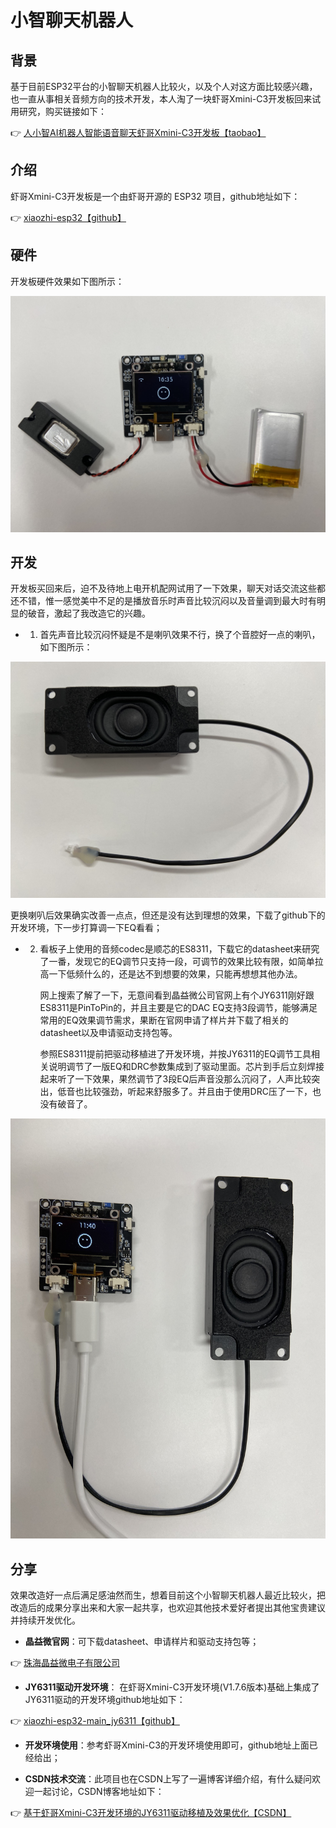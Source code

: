 # 小智聊天机器人

## 背景

基于目前ESP32平台的小智聊天机器人比较火，以及个人对这方面比较感兴趣，也一直从事相关音频方向的技术开发，本人淘了一块虾哥Xmini-C3开发板回来试用研究，购买链接如下：

👉 [人小智AI机器人智能语音聊天虾哥Xmini-C3开发板【taobao】](https://item.taobao.com/item.htm?id=883651064619&pisk=glZYOisYY_fcE4ExE-7ksvWfOJXoka24USyBjfcD57F86Jp0oVci5cFU9VtGum0tX7Gumj2mcAg_sWamGrcMXlFzMnxic5jt1JzPQjD0mdH_PSKgo-c0ydn4qrxiisoTCWmOt6jhx-yqYc1htEwKRPiIKIMXsjwWPcDTr-TDd-yqbf9k1w473dF1AosjCf6-VAHe5cgjC49SaAYj15GjPQMKLci_1VgSPADECCgXcY6-3xtX5xgbFUMEKx9b1c6JVvhS1cgb18G2p1hWhfxT-iIGe3vR_hxg2x3x6hcJXkqyxqlI3bt1OxMATXwjwhtsgx2o98ecMHyo0lNKKSjWDWe_LPg8XQ1K_ue7cPwyMTiLez4nkzCXXbqmB2isydt_ecaj7liCAQHzP-4_0Sp9fxr0xVhEyOtZS0ZnRyNvQ9yScANZ8lfe0jw_LkznvidEHzwK2go_xkF7tBcKIE6ReF8ZlYS5RH1uyoJoQYhhHGLw74WreXXReF8ZlYk-ttB97FuPU&skuId=5722150800953&spm=tbpc.boughtlist.suborder_itemtitle.1.25f22e8dTNHeef)

## 介绍

虾哥Xmini-C3开发板是一个由虾哥开源的 ESP32 项目，github地址如下：

👉 [xiaozhi-esp32【github】](https://github.com/78/xiaozhi-esp32#)

## 硬件

开发板硬件效果如下图所示：

![开发板硬件效果图](docs/jy6311/hardware.jpg)

## 开发

开发板买回来后，迫不及待地上电开机配网试用了一下效果，聊天对话交流这些都还不错，惟一感觉美中不足的是播放音乐时声音比较沉闷以及音量调到最大时有明显的破音，激起了我改造它的兴趣。

- 1. 首先声音比较沉闷怀疑是不是喇叭效果不行，换了个音腔好一点的喇叭，如下图所示：

![喇叭效果图](docs/jy6311/speaker.jpg)

更换喇叭后效果确实改善一点点，但还是没有达到理想的效果，下载了github下的开发环境，下一步打算调一下EQ看看；

- 2. 看板子上使用的音频codec是顺芯的ES8311，下载它的datasheet来研究了一番，发现它的EQ调节只支持一段，可调节的效果比较有限，如简单拉高一下低频什么的，还是达不到想要的效果，只能再想想其他办法。
     
     网上搜索了解了一下，无意间看到晶益微公司官网上有个JY6311刚好跟ES8311是PinToPin的，并且主要是它的DAC EQ支持3段调节，能够满足常用的EQ效果调节需求，果断在官网申请了样片并下载了相关的datasheet以及申请驱动支持包等。
     
     参照ES8311提前把驱动移植进了开发环境，并按JY6311的EQ调节工具相关说明调节了一版EQ和DRC参数集成到了驱动里面。芯片到手后立刻焊接起来听了一下效果，果然调节了3段EQ后声音没那么沉闷了，人声比较突出，低音也比较强劲，听起来舒服多了。并且由于使用DRC压了一下，也没有破音了。

![Xmini-C3-JY6311效果图](docs/jy6311/Xmini-C3-jy6311.jpg)

## 分享

效果改造好一点后满足感油然而生，想着目前这个小智聊天机器人最近比较火，把改造后的成果分享出来和大家一起共享，也欢迎其他技术爱好者提出其他宝贵建议并持续开发优化。

- **晶益微官网**：可下载datasheet、申请样片和驱动支持包等；

👉 [珠海晶益微电子有限公司](https://www.amplore.com/)

- **JY6311驱动开发环境**： 在虾哥Xmini-C3开发环境(V1.7.6版本)基础上集成了JY6311驱动的开发环境github地址如下：

👉 [xiaozhi-esp32-main_jy6311【github】](https://github.com/Clover-Luckily/xiaozhi-esp32-jy6311#)

- **开发环境使用**：参考虾哥Xmini-C3的开发环境使用即可，github地址上面已经给出；

- **CSDN技术交流**：此项目也在CSDN上写了一遍博客详细介绍，有什么疑问欢迎一起讨论，CSDN博客地址如下：

👉 [基于虾哥Xmini-C3开发环境的JY6311驱动移植及效果优化【CSDN】](https://blog.csdn.net/pjw52013140/article/details/149072552?spm=1001.2014.3001.5502)
